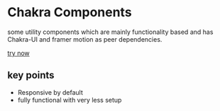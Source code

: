 # Chakra Components

some utility components which are mainly functionality based and has Chakra-UI and framer motion as peer dependencies.

[try now](https://cranky-snyder-1117ab.netlify.app)

## key points

- Responsive by default
- fully functional with very less setup
